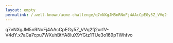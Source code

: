 ```yaml
---
layout: empty
permalink: /.well-known/acme-challenge/q7vNXgJM5nRNoFj4AAcCpEGy5Z_VVq2fj2urfV-V4dY/
---
```

q7vNXgJM5nRNoFj4AAcCpEGy5Z_VVq2fj2urfV-V4dY.x7aCa7cpu7WXuhBtYA8IuX9YGtz1TUe3o169pTWhfvo